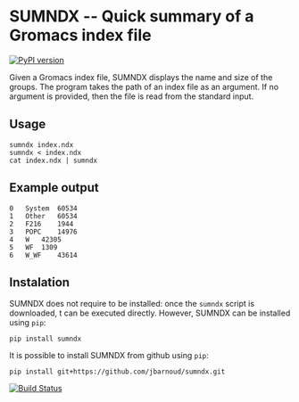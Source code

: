 SUMNDX -- Quick summary of a Gromacs index file
===============================================

[![PyPI version](https://badge.fury.io/py/sumndx.svg)](https://badge.fury.io/py/sumndx)

Given a Gromacs index file, SUMNDX displays the name and size of the groups.
The program takes the path of an index file as an argument. If no argument is
provided, then the file is read from the standard input.

Usage
-----

```
sumndx index.ndx
sumndx < index.ndx
cat index.ndx | sumndx
```

Example output
--------------

```
0	System	60534
1	Other	60534
2	F216	1944
3	POPC	14976
4	W	42305
5	WF	1309
6	W_WF	43614
```

Instalation
-----------

SUMNDX does not require to be installed: once the `sumndx` script is
downloaded, t can be executed directly. However, SUMNDX can be installed using
`pip`:

```
pip install sumndx
```

It is possible to install SUMNDX from github using `pip`:

```
pip install git+https://github.com/jbarnoud/sumndx.git
```

[![Build Status](https://travis-ci.org/jbarnoud/sumndx.svg?branch=master)](https://travis-ci.org/jbarnoud/sumndx)
